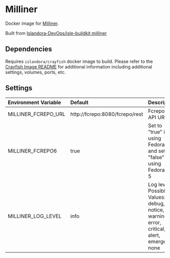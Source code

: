 # Milliner

Docker image for [Milliner].

Built from [Islandora-DevOps/isle-buildkit milliner](https://github.com/Islandora-DevOps/isle-buildkit/tree/main/milliner)

## Dependencies

Requires `islandora/crayfish` docker image to build. Please refer to the
[Crayfish Image README](../crayfish/README.md) for additional information including
additional settings, volumes, ports, etc.

## Settings

| Environment Variable | Default                        | Description                                                                                       |
| :------------------- | :----------------------------- | :------------------------------------------------------------------------------------------------ |
| MILLINER_FCREPO_URL  | http://fcrepo:8080/fcrepo/rest | Fcrepo Rest API URL                                                                               |
| MILLINER_FCREPO6     | true                           | Set to "true" if using Fedora 6 and set to "false" if using  Fedora 4 or 5                        |
| MILLINER_LOG_LEVEL   | info                           | Log level. Possible Values: debug, info, notice, warning, error, critical, alert, emergency, none |

[Milliner]: https://github.com/Islandora/Crayfish/tree/4.x/Milliner
